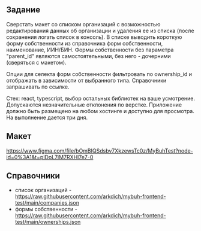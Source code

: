 ## Задание

Сверстать макет со списком организаций с возможностью редактирования данных об организации и удаления ее из списка (после сохранения логать список в консоль). В списке выводить короткую форму собственности из справочника форм собственности, наименование, ИИН/БИН. Формы собственности без параметра "parent_id" являются самостоятельными, без него - дочерними (сверяться с макетом).

Опции для селекта форм собственности фильтровать по ownership_id и отображать в зависимости от выбранного типа. Справочники запрашивать по ссылке.

Стек: react, typescript, выбор остальных библиотек на ваше усмотрение. Допускаются незначительные отклонения по верстке. Приложение должно быть размещено на любом хостинге и доступно для просмотра. На выполнение дается три дня.

## Макет

https://www.figma.com/file/bOmBIQSdsbv7XkzewsTc0z/MyBuhTest?node-id=0%3A1&t=pIDoL7iM7RXHl7e7-0

## Справочники

- список организаций - https://raw.githubusercontent.com/arkdich/mybuh-frontend-test/main/companies.json
- формы собственности - https://raw.githubusercontent.com/arkdich/mybuh-frontend-test/main/ownerships.json
